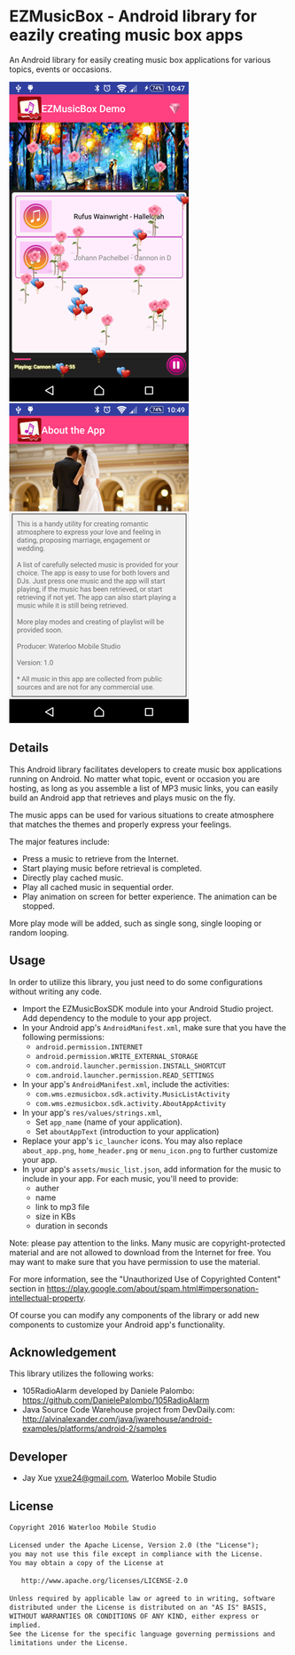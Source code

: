 # EZMusicBox - Android library for eazily creating music box apps

An Android library for easily creating music box applications for various topics, events or occasions.

![Demo Screenshot 1](https://github.com/jayxue/EZMusicBox/blob/master/EZMusicBoxSDK/src/main/res/raw/screenshot_1.png)
![Demo Screenshot 2](https://github.com/jayxue/EZMusicBox/blob/master/EZMusicBoxSDK/src/main/res/raw/screenshot_2.png)

Details
-------
This Android library facilitates developers to create music box applications running on Android. No matter what topic, event or occasion you are hosting, as long as you assemble a list of MP3 music links, you can easily build an Android app that retrieves and plays music on the fly.

The music apps can be used for various situations to create atmosphere that matches the themes and properly express your feelings.

The major features include:
* Press a music to retrieve from the Internet.
* Start playing music before retrieval is completed.
* Directly play cached music.
* Play all cached music in sequential order.
* Play animation on screen for better experience. The animation can be stopped.

More play mode will be added, such as single song, single looping or random looping. 

Usage
-----

In order to utilize this library, you just need to do some configurations without writing any code.

* Import the EZMusicBoxSDK module into your Android Studio project. Add dependency to the module to your app project.
* In your Android app's ```AndroidManifest.xml```, make sure that you have the following permissions:
  * ```android.permission.INTERNET```
  * ```android.permission.WRITE_EXTERNAL_STORAGE```
  * ```com.android.launcher.permission.INSTALL_SHORTCUT```
  * ```com.android.launcher.permission.READ_SETTINGS```
* In your app's ```AndroidManifest.xml```, include the activities:
  * ```com.wms.ezmusicbox.sdk.activity.MusicListActivity```
  * ```com.wms.ezmusicbox.sdk.activity.AboutAppActivity```
* In your app's ```res/values/strings.xml```,
  * Set ```app_name``` (name of your application).
  * Set ```aboutAppText``` (introduction to your application)
* Replace your app's ```ic_launcher``` icons. You may also replace ```about_app.png```, ```home_header.png``` or ```menu_icon.png``` to further customize your app.
* In your app's ```assets/music_list.json```, add information for the music to include in your app. For each music, you'll need to provide:
  * auther
  * name
  * link to mp3 file
  * size in KBs
  * duration in seconds

Note: please pay attention to the links. Many music are copyright-protected material and are not allowed to download from the Internet for free. You may want to make sure that you have permission to use the material.

For more information, see the "Unauthorized Use of Copyrighted Content" section in https://play.google.com/about/spam.html#impersonation-intellectual-property.
  
Of course you can modify any components of the library or add new components to customize your Android app's functionality.

Acknowledgement
---------------

This library utilizes the following works:
* 105RadioAlarm developed by Daniele Palombo: https://github.com/DanielePalombo/105RadioAlarm
* Java Source Code Warehouse project from DevDaily.com: http://alvinalexander.com/java/jwarehouse/android-examples/platforms/android-2/samples

Developer
---------
* Jay Xue <yxue24@gmail.com>, Waterloo Mobile Studio

License
-------

    Copyright 2016 Waterloo Mobile Studio

    Licensed under the Apache License, Version 2.0 (the "License");
    you may not use this file except in compliance with the License.
    You may obtain a copy of the License at

       http://www.apache.org/licenses/LICENSE-2.0

    Unless required by applicable law or agreed to in writing, software
    distributed under the License is distributed on an "AS IS" BASIS,
    WITHOUT WARRANTIES OR CONDITIONS OF ANY KIND, either express or implied.
    See the License for the specific language governing permissions and
    limitations under the License.


